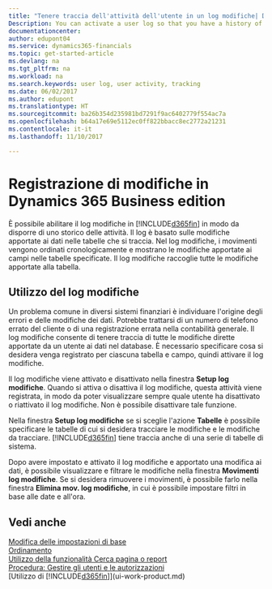 ```yaml
---
title: "Tenere traccia dell'attività dell'utente in un log modifiche| Documenti Microsoft"
Description: You can activate a user log so that you have a history of any changes made to data in tracked tables.
documentationcenter: 
author: edupont04
ms.service: dynamics365-financials
ms.topic: get-started-article
ms.devlang: na
ms.tgt_pltfrm: na
ms.workload: na
ms.search.keywords: user log, user activity, tracking
ms.date: 06/02/2017
ms.author: edupont
ms.translationtype: HT
ms.sourcegitcommit: ba26b354d235981bd7291f9ac6402779f554ac7a
ms.openlocfilehash: b64a17e69e5112ec0ff822bbacc8ec2772a21231
ms.contentlocale: it-it
ms.lasthandoff: 11/10/2017

---
```

# <a name="logging-changes-in-dynamics-365-business-edition"></a>Registrazione di modifiche in Dynamics 365 Business edition 
È possibile abilitare il log modifiche in [!INCLUDE[d365fin](includes/d365fin_md.md)] in modo da disporre di uno storico delle attività. Il log è basato sulle modifiche apportate ai dati nelle tabelle che si traccia. Nel log modifiche, i movimenti vengono ordinati cronologicamente e mostrano le modifiche apportate ai campi nelle tabelle specificate. Il log modifiche raccoglie tutte le modifiche apportate alla tabella.  

## <a name="working-with-the-change-log"></a>Utilizzo del log modifiche
Un problema comune in diversi sistemi finanziari è individuare l'origine degli errori e delle modifiche dei dati. Potrebbe trattarsi di un numero di telefono errato del cliente o di una registrazione errata nella contabilità generale. Il log modifiche consente di tenere traccia di tutte le modifiche dirette apportate da un utente ai dati nel database. È necessario specificare cosa si desidera venga registrato per ciascuna tabella e campo, quindi attivare il log modifiche.  

Il log modifiche viene attivato e disattivato nella finestra **Setup log modifiche**. Quando si attiva o disattiva il log modifiche, questa attività viene registrata, in modo da poter visualizzare sempre quale utente ha disattivato o riattivato il log modifiche. Non è possibile disattivare tale funzione.  

Nella finestra **Setup log modifiche** se si sceglie l'azione **Tabelle** è possibile specificare le tabelle di cui si desidera tracciare le modifiche e le modifiche da tracciare. [!INCLUDE[d365fin](includes/d365fin_md.md)] tiene traccia anche di una serie di tabelle di sistema.

Dopo avere impostato e attivato il log modifiche e apportato una modifica ai dati, è possibile visualizzare e filtrare le modifiche nella finestra **Movimenti log modifiche**. Se si desidera rimuovere i movimenti, è possibile farlo nella finestra **Elimina mov. log modifiche**, in cui è possibile impostare filtri in base alle date e all'ora.  

## <a name="see-also"></a>Vedi anche
[Modifica delle impostazioni di base](ui-change-basic-settings.md)  
[Ordinamento](ui-sorting.md)  
[Utilizzo della funzionalità Cerca pagina o report](ui-search.md)  
[Procedura: Gestire gli utenti e le autorizzazioni](ui-how-users-permissions.md)    
[Utilizzo di [!INCLUDE[d365fin](includes/d365fin_md.md)]](ui-work-product.md)  


